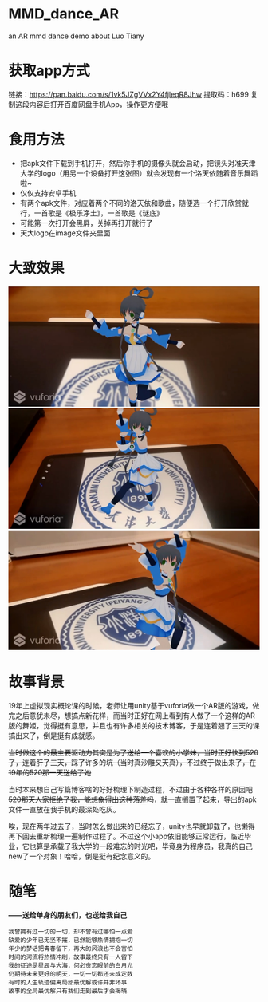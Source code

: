 # MMD_dance_AR
an AR mmd dance demo about Luo Tiany
# 获取app方式
链接：https://pan.baidu.com/s/1vk5JZgVVx2Y4fjleqR8Jhw 
提取码：h699 
复制这段内容后打开百度网盘手机App，操作更方便哦

# 食用方法
- 把apk文件下载到手机打开，然后你手机的摄像头就会启动，把镜头对准天津大学的logo（用另一个设备打开这张图）就会发现有一个洛天依随着音乐舞蹈啦~
- 仅仅支持安卓手机
- 有两个apk文件，对应着两个不同的洛天依和歌曲，随便选一个打开欣赏就行，一首歌是《极乐净土》，一首歌是《谜底》
- 可能第一次打开会黑屏，关掉再打开就行了
- 天大logo在image文件夹里面

# 大致效果
![avatar](https://github.com/mudimingquedeyinmoujia/MMD_dance_AR/blob/main/image/demo1.jpg)
![avatar](https://github.com/mudimingquedeyinmoujia/MMD_dance_AR/blob/main/image/demo2.jpg)
![avatar](https://github.com/mudimingquedeyinmoujia/MMD_dance_AR/blob/main/image/demo3.jpg)


# 故事背景
19年上虚拟现实概论课的时候，老师让用unity基于vuforia做一个AR版的游戏，做完之后意犹未尽，想搞点新花样，而当时正好在网上看到有人做了一个这样的AR版的舞姬，觉得挺有意思，并且也有许多相关的技术博客，于是连着翘了三天的课搞出来了，倒是挺有成就感。

~~当时做这个的最主要驱动力其实是为了送给一个喜欢的小学妹，当时正好快到520了，连着肝了三天，踩了许多的坑（当时真沙雕又天真），不过终于做出来了，在19年的520那一天送给了她~~

当时本来想自己写篇博客啥的好好梳理下制造过程，不过由于各种各样的原因吧~~520那天人家拒绝了我，能想象得出这种落差吗~~，就一直搁置了起来，导出的apk文件一直放在我手机的最深处吃灰。

唉，现在两年过去了，当时怎么做出来的已经忘了，unity也早就卸载了，也懒得再下回去重新梳理一遍制作过程了。不过这个小app依旧能够正常运行，临近毕业，它也算是承载了我大学的一段难忘的时光吧，毕竟身为程序员，我真的自己new了一个对象！哈哈，倒是挺有纪念意义的。



# 随笔
**——送给单身的朋友们，也送给我自己**
```
我曾拥有过一切的一切，却不曾有过哪怕一点爱
缺爱的少年已无坚不摧，已然能够热情拥抱一切
年少的梦话把青春留下，再大的风浪也不会害怕
时间的河流将热情冲刷，故事最终只有一人留下
我的征途是星辰与大海，何必贪恋眼前的白月光
仍期待未来更好的明天，一切一切都还未成定数
有时的人生轨迹偏离局部最优解或许并非坏事
故事的全局最优解只有我们走到最后才会揭晓
```